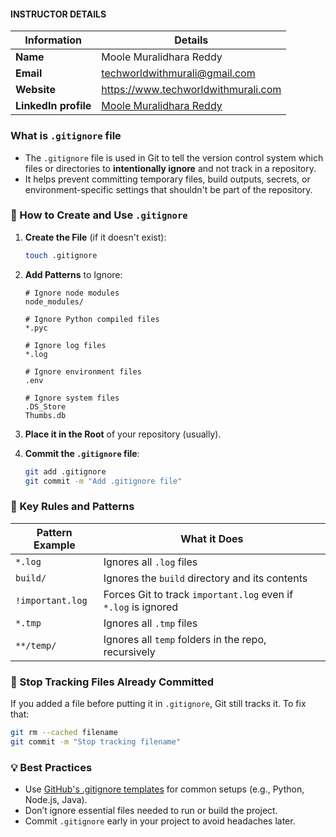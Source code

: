 #### INSTRUCTOR DETAILS

|  Information             | Details                                                                      |
|----------------------    |------------------------------------------------------------------------------|
| **Name**                 | Moole Muralidhara Reddy                                                      |
| **Email**                | techworldwithmurali@gmail.com                                                |
| **Website**              | https://www.techworldwithmurali.com               |
| **LinkedIn profile**     | [Moole Muralidhara Reddy](https://www.linkedin.com/in/moole-muralidhara-reddy) |

### What is `.gitignore` file

- The `.gitignore` file is used in Git to tell the version control system which files or directories to **intentionally ignore** and not track in a repository.
- It helps prevent committing temporary files, build outputs, secrets, or environment-specific settings that shouldn't be part of the repository.


### 🔧 How to Create and Use `.gitignore`

1. **Create the File** (if it doesn't exist):

   ```bash
   touch .gitignore
   ```

2. **Add Patterns** to Ignore:

   ```
   # Ignore node modules
   node_modules/

   # Ignore Python compiled files
   *.pyc

   # Ignore log files
   *.log

   # Ignore environment files
   .env

   # Ignore system files
   .DS_Store
   Thumbs.db
   ```

3. **Place it in the Root** of your repository (usually).

4. **Commit the `.gitignore` file**:

   ```bash
   git add .gitignore
   git commit -m "Add .gitignore file"
   ```

### 🧠 Key Rules and Patterns

| Pattern Example  | What it Does                                                   |
| ---------------- | -------------------------------------------------------------- |
| `*.log`          | Ignores all `.log` files                                       |
| `build/`         | Ignores the `build` directory and its contents                 |
| `!important.log` | Forces Git to track `important.log` even if `*.log` is ignored |
| `*.tmp`          | Ignores all `.tmp` files                                       |
| `**/temp/`       | Ignores all `temp` folders in the repo, recursively            |


### 🧹 Stop Tracking Files Already Committed

If you added a file before putting it in `.gitignore`, Git still tracks it. To fix that:

```bash
git rm --cached filename
git commit -m "Stop tracking filename"
```

### 💡 Best Practices

* Use [GitHub's .gitignore templates](https://github.com/github/gitignore) for common setups (e.g., Python, Node.js, Java).
* Don’t ignore essential files needed to run or build the project.
* Commit `.gitignore` early in your project to avoid headaches later.
